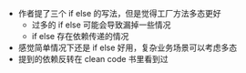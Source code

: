 - 作者提了三个 if else 的写法，但是觉得工厂方法多态更好
  - 过多的 if else 可能会导致漏掉一些情况
  - if else 存在依赖传递的情况
- 感觉简单情况下还是 if else 好用，复杂业务场景可以考虑多态
- 提到的依赖反转在 clean code 书里看到过
